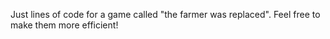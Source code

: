 Just lines of code for a game called "the farmer was replaced".
Feel free to make them more efficient!
